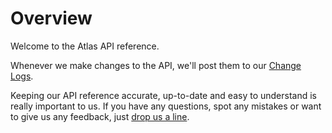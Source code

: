 # Overview

Welcome to the Atlas API reference.

Whenever we make changes to the API, we'll post them to our [Change Logs](../../change-logs.md).

Keeping our API reference accurate, up-to-date and easy to understand is really important to us. If you have any questions, spot any mistakes or want to give us any feedback, just [drop us a line](mailto:apisupport@atlaslovestravel.com).
